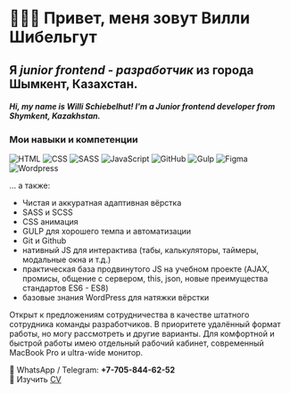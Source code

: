 # 👨🏻‍💻 Привет, меня зовут **Вилли Шибельгут**
## Я *junior frontend - разработчик* из города Шымкент, Казахстан.
##### Hi, my name is Willi Schiebelhut! I'm a Junior frontend developer from Shymkent, Kazakhstan.

### Мои навыки и компетенции
![HTML](https://img.shields.io/badge/-HTML-090909?style=for-the-badge&logo=html5)
![CSS](https://img.shields.io/badge/-CSS3-090909?style=for-the-badge&logo=css3)
![SASS](https://img.shields.io/badge/-SASS-090909?style=for-the-badge&logo=SASS)
![JavaScript](https://img.shields.io/badge/-JavaScript-090909?style=for-the-badge&logo=JavaScript)
![GitHub](https://img.shields.io/badge/-GitHub-090909?style=for-the-badge&logo=GitHub)
![Gulp](https://img.shields.io/badge/-Gulp-090909?style=for-the-badge&logo=Gulp)
![Figma](https://img.shields.io/badge/-Figma-090909?style=for-the-badge&logo=Figma)
![Wordpress](https://img.shields.io/badge/-Wordpress-090909?style=for-the-badge&logo=Wordpress)

... а также:

- Чистая и аккуратная адаптивная вёрстка
- SASS и SCSS
- CSS анимация
- GULP для хорошего темпа и автоматизации
- Git и Github
- нативный JS для интерактива (табы, калькуляторы, таймеры, модальные окна и т.д.)
- практическая база продвинутого JS на учебном проекте (AJAX, промисы, общение с сервером, this, json, новые преимущества стандартов ES6 - ES8)
- базовые знания WordPress для натяжки вёрстки

Открыт к предложениям сотрудничества в качестве штатного сотрудника команды разработчиков. В приоритете удалённый формат работы, но могу рассмотреть и другие варианты. Для комфортной и быстрой работы имею отдельный рабочий кабинет, современный MacBook Pro и ultra-wide монитор.

🤙 WhatsApp / Telegram: **+7-705-844-62-52**  
📄 Изучить [CV](https://schiebelhut.online)  

 

